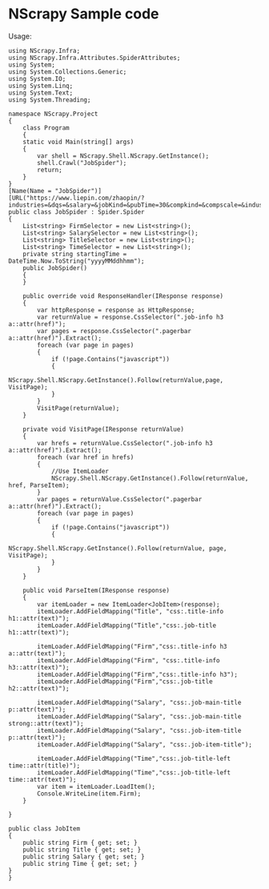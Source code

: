 # NScrapy Sample code
Usage:

    using NScrapy.Infra;
    using NScrapy.Infra.Attributes.SpiderAttributes;
    using System;
    using System.Collections.Generic;
    using System.IO;
    using System.Linq;
    using System.Text;
    using System.Threading;

    namespace NScrapy.Project
    {
        class Program
        {
        static void Main(string[] args)
        {
            var shell = NScrapy.Shell.NScrapy.GetInstance();           
            shell.Crawl("JobSpider");
            return;
        }
    }
    [Name(Name = "JobSpider")]
    [URL("https://www.liepin.com/zhaopin/?industries=&dqs=&salary=&jobKind=&pubTime=30&compkind=&compscale=&industryType=&searchType=1&clean_condition=&isAnalysis=&init=1&sortFlag=15&flushckid=0&fromSearchBtn=1&headckid=bb314f611fde073c&d_headId=4b294eff4ad202db83d4ed085fcbf94b&d_ckId=01fb643c53d14dd44d7991e27c98c51b&d_sfrom=search_prime&d_curPage=0&d_pageSize=40&siTag=k_cloHQj_hyIn0SLM9IfRg~UoKQA1_uiNxxEb8RglVcHg&key=php")]
    public class JobSpider : Spider.Spider
    {
        List<string> FirmSelector = new List<string>();
        List<string> SalarySelector = new List<string>();
        List<string> TitleSelector = new List<string>();
        List<string> TimeSelector = new List<string>();
        private string startingTime = DateTime.Now.ToString("yyyyMMddhhmm");
        public JobSpider()
        {
        }

        public override void ResponseHandler(IResponse response)
        {
            var httpResponse = response as HttpResponse;
            var returnValue = response.CssSelector(".job-info h3 a::attr(href)");            
            var pages = response.CssSelector(".pagerbar a::attr(href)").Extract();
            foreach (var page in pages)
            {
                if (!page.Contains("javascript"))
                {
                    NScrapy.Shell.NScrapy.GetInstance().Follow(returnValue,page, VisitPage);
                }
            }
            VisitPage(returnValue);
        }

        private void VisitPage(IResponse returnValue)
        {
            var hrefs = returnValue.CssSelector(".job-info h3 a::attr(href)").Extract();
            foreach (var href in hrefs)
            {
                //Use ItemLoader
                NScrapy.Shell.NScrapy.GetInstance().Follow(returnValue, href, ParseItem);
            }
            var pages = returnValue.CssSelector(".pagerbar a::attr(href)").Extract();
            foreach (var page in pages)
            {
                if (!page.Contains("javascript"))
                {
                    NScrapy.Shell.NScrapy.GetInstance().Follow(returnValue, page, VisitPage);
                }
            }
        }

        public void ParseItem(IResponse response)
        {
            var itemLoader = new ItemLoader<JobItem>(response);
            itemLoader.AddFieldMapping("Title", "css:.title-info h1::attr(text)");
            itemLoader.AddFieldMapping("Title","css:.job-title h1::attr(text)");

            itemLoader.AddFieldMapping("Firm","css:.title-info h3 a::attr(text)");
            itemLoader.AddFieldMapping("Firm", "css:.title-info h3::attr(text)");
            itemLoader.AddFieldMapping("Firm","css:.title-info h3");
            itemLoader.AddFieldMapping("Firm","css:.job-title h2::attr(text)");

            itemLoader.AddFieldMapping("Salary", "css:.job-main-title p::attr(text)");
            itemLoader.AddFieldMapping("Salary", "css:.job-main-title strong::attr(text)");
            itemLoader.AddFieldMapping("Salary", "css:.job-item-title p::attr(text)");
            itemLoader.AddFieldMapping("Salary", "css:.job-item-title");

            itemLoader.AddFieldMapping("Time","css:.job-title-left time::attr(title)");
            itemLoader.AddFieldMapping("Time","css:.job-title-left time::attr(text)");
            var item = itemLoader.LoadItem();
            Console.WriteLine(item.Firm);
        }
        
    }

    public class JobItem
    {
        public string Firm { get; set; }
        public string Title { get; set; }
        public string Salary { get; set; }
        public string Time { get; set; }
    }
    }
